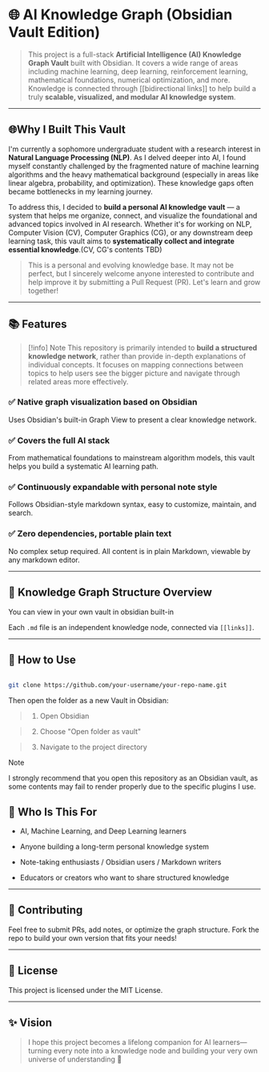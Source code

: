   

# 🌐 AI Knowledge Graph (Obsidian Vault Edition)

  

> This project is a full-stack **Artificial Intelligence (AI) Knowledge Graph Vault** built with Obsidian. It covers a wide range of areas including machine learning, deep learning, reinforcement learning, mathematical foundations, numerical optimization, and more. Knowledge is connected through [[bidirectional links]] to help build a truly **scalable, visualized, and modular AI knowledge system**.

  

---

  

## 🌐Why I Built This Vault

  

I'm currently a sophomore undergraduate student with a research interest in **Natural Language Processing (NLP)**. As I delved deeper into AI, I found myself constantly challenged by the fragmented nature of machine learning algorithms and the heavy mathematical background (especially in areas like linear algebra, probability, and optimization). These knowledge gaps often became bottlenecks in my learning journey.

  

To address this, I decided to **build a personal AI knowledge vault** — a system that helps me organize, connect, and visualize the foundational and advanced topics involved in AI research. Whether it's for working on NLP, Computer Vision (CV), Computer Graphics (CG), or any downstream deep learning task, this vault aims to **systematically collect and integrate essential knowledge**.(CV, CG's contents TBD)

  

> This is a personal and evolving knowledge base. It may not be perfect, but I sincerely welcome anyone interested to contribute and help improve it by submitting a Pull Request (PR). Let's learn and grow together!

  

---

  

## 📚 Features

>[!info] Note
>This repository is primarily intended to **build a structured knowledge network**, rather than provide in-depth explanations of individual concepts. It focuses on mapping connections between topics to help users see the bigger picture and navigate through related areas more effectively.

  

### ✅ Native graph visualization based on Obsidian  

Uses Obsidian's built-in Graph View to present a clear knowledge network.

  

### ✅ Covers the full AI stack  

From mathematical foundations to mainstream algorithm models, this vault helps you build a systematic AI learning path.

  

### ✅ Continuously expandable with personal note style  

Follows Obsidian-style markdown syntax, easy to customize, maintain, and search.

  

### ✅ Zero dependencies, portable plain text  

No complex setup required. All content is in plain Markdown, viewable by any markdown editor.

  

---

  

## 📂 Knowledge Graph Structure Overview

  You can view in your own vault in obsidian built-in 
  

Each `.md` file is an independent knowledge node, connected via `[[links]]`.

  

---

  

## 🚀 How to Use

  
  

```bash

git clone https://github.com/your-username/your-repo-name.git

```

  

Then open the folder as a new Vault in Obsidian:



> 1. Open Obsidian  

> 2. Choose "Open folder as vault"  

> 3. Navigate to the project directory

>[!note] 
>I strongly recommend that you open this repository as an Obsidian vault, as some contents may fail to render properly due to the specific plugins I use.




## 📖 Who Is This For

  

- AI, Machine Learning, and Deep Learning learners  

- Anyone building a long-term personal knowledge system  

- Note-taking enthusiasts / Obsidian users / Markdown writers  

- Educators or creators who want to share structured knowledge

  

---

  

## 🤝 Contributing

  

Feel free to submit PRs, add notes, or optimize the graph structure. Fork the repo to build your own version that fits your needs!

  

---

  

## 📄 License

  

This project is licensed under the MIT License.

  

---

  

## ✨ Vision

  

> I hope this project becomes a lifelong companion for AI learners—turning every note into a knowledge node and building your very own universe of understanding 🌌